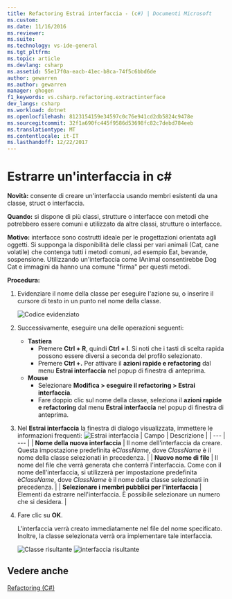 ```yaml
---
title: Refactoring Estrai interfaccia - (c#) | Documenti Microsoft
ms.custom: 
ms.date: 11/16/2016
ms.reviewer: 
ms.suite: 
ms.technology: vs-ide-general
ms.tgt_pltfrm: 
ms.topic: article
ms.devlang: csharp
ms.assetid: 55e17f0a-eacb-41ec-b8ca-74f5c6bbd6de
author: gewarren
ms.author: gewarren
manager: ghogen
f1_keywords: vs.csharp.refactoring.extractinterface
dev_langs: csharp
ms.workload: dotnet
ms.openlocfilehash: 8123154159e34597c0c76e941cd2db5824c9478e
ms.sourcegitcommit: 32f1a690fc445f9586d53698fc82c7debd784eeb
ms.translationtype: MT
ms.contentlocale: it-IT
ms.lasthandoff: 12/22/2017
---
```

# <a name="extract-an-interface-in-c"></a>Estrarre un'interfaccia in c# #
**Novità:** consente di creare un'interfaccia usando membri esistenti da una classe, struct o interfaccia.

**Quando:** si dispone di più classi, strutture o interfacce con metodi che potrebbero essere comuni e utilizzato da altre classi, strutture o interfacce.

**Motivo:** interfacce sono costrutti ideale per le progettazioni orientata agli oggetti.  Si supponga la disponibilità delle classi per vari animali (Cat, cane volatile) che contenga tutti i metodi comuni, ad esempio Eat, bevande, sospensione.  Utilizzando un'interfaccia come IAnimal consentirebbe Dog Cat e immagini da hanno una comune "firma" per questi metodi.  

**Procedura:**

1. Evidenziare il nome della classe per eseguire l'azione su, o inserire il cursore di testo in un punto nel nome della classe.

   ![Codice evidenziato](media/extractinterface_highlight.png)

1. Successivamente, eseguire una delle operazioni seguenti:
   * **Tastiera**
     * Premere **Ctrl + R**, quindi **Ctrl + I**.  Si noti che i tasti di scelta rapida possono essere diversi a seconda del profilo selezionato.
     * Premere **Ctrl +.** Per attivare il **azioni rapide e refactoring** dal menu **Estrai interfaccia** nel popup di finestra di anteprima.
   * **Mouse**
     * Selezionare **Modifica > eseguire il refactoring > Estrai interfaccia**.
     * Fare doppio clic sul nome della classe, seleziona il **azioni rapide e refactoring** dal menu **Estrai interfaccia** nel popup di finestra di anteprima.

1. Nel **Estrai interfaccia** la finestra di dialogo visualizzata, immettere le informazioni frequenti: ![Estrai interfaccia](media/extractinterface_dialog.png)
   | Campo | Descrizione |
   | --- | --- |
   | **Nome della nuova interfaccia** | Il nome dell'interfaccia da creare. Questa impostazione predefinita è*ClassName*, dove *ClassName* è il nome della classe selezionati in precedenza. |
   | **Nuovo nome di file** | Il nome del file che verrà generata che conterrà l'interfaccia. Come con il nome dell'interfaccia, si utilizzerà per impostazione predefinita è*ClassName*, dove *ClassName* è il nome della classe selezionati in precedenza. |
   | **Selezionare i membri pubblici per l'interfaccia** | Elementi da estrarre nell'interfaccia.  È possibile selezionare un numero che si desidera. |

1. Fare clic su **OK**.

   L'interfaccia verrà creato immediatamente nel file del nome specificato.  Inoltre, la classe selezionata verrà ora implementare tale interfaccia.

   ![Classe risultante](media/extractinterface_class.png)
   ![interfaccia risultante](media/extractinterface_interface.png)

## <a name="see-also"></a>Vedere anche  
[Refactoring (C#)](../refactoring-csharp.md)